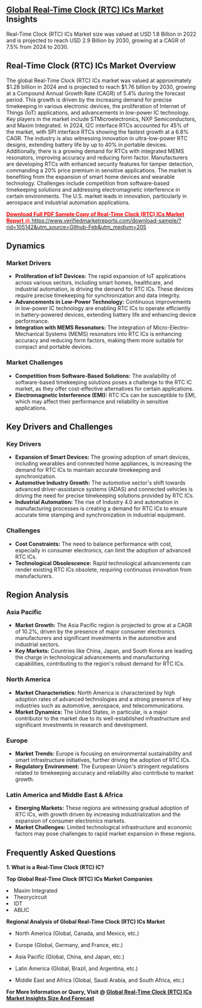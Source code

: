 <h2><a href="https://www.verifiedmarketreports.com/download-sample/?rid=105142&amp;utm_source=Github&amp;utm_medium=205" target="_blank">Global Real-Time Clock (RTC) ICs Market</a> Insights</h2><p>Real-Time Clock (RTC) ICs Market size was valued at USD 1.8 Billion in 2022 and is projected to reach USD 2.9 Billion by 2030, growing at a CAGR of 7.5% from 2024 to 2030.</p><p> <h2>Real-Time Clock (RTC) ICs Market Overview</h2> <p>The global Real-Time Clock (RTC) ICs market was valued at approximately $1.28 billion in 2024 and is projected to reach $1.76 billion by 2030, growing at a Compound Annual Growth Rate (CAGR) of 5.4% during the forecast period. This growth is driven by the increasing demand for precise timekeeping in various electronic devices, the proliferation of Internet of Things (IoT) applications, and advancements in low-power IC technology. Key players in the market include STMicroelectronics, NXP Semiconductors, and Maxim Integrated. In 2024, I2C interface RTCs accounted for 45% of the market, with SPI interface RTCs showing the fastest growth at a 6.8% CAGR. The industry is also witnessing innovation in ultra-low-power RTC designs, extending battery life by up to 40% in portable devices. Additionally, there is a growing demand for RTCs with integrated MEMS resonators, improving accuracy and reducing form factor. Manufacturers are developing RTCs with enhanced security features for tamper detection, commanding a 20% price premium in sensitive applications. The market is benefiting from the expansion of smart home devices and wearable technology. Challenges include competition from software-based timekeeping solutions and addressing electromagnetic interference in certain environments. The U.S. market leads in innovation, particularly in aerospace and industrial automation applications. </p> <p><a href="#"><p><span class=""><span style="color: #ff0000;"><strong>Download Full PDF Sample Copy of Real-Time Clock (RTC) ICs Market Report</strong> @ </span><a href="https://www.verifiedmarketreports.com/download-sample/?rid=105142&amp;utm_source=Github-Feb&amp;utm_medium=205" target="_blank">https://www.verifiedmarketreports.com/download-sample/?rid=105142&amp;utm_source=Github-Feb&amp;utm_medium=205</a></span></p></a></p> <h2>Dynamics</h2> <h3>Market Drivers</h3> <ul> <li><strong>Proliferation of IoT Devices:</strong> The rapid expansion of IoT applications across various sectors, including smart homes, healthcare, and industrial automation, is driving the demand for RTC ICs. These devices require precise timekeeping for synchronization and data integrity. </li> <li><strong>Advancements in Low-Power Technology:</strong> Continuous improvements in low-power IC technology are enabling RTC ICs to operate efficiently in battery-powered devices, extending battery life and enhancing device performance. </li> <li><strong>Integration with MEMS Resonators:</strong> The integration of Micro-Electro-Mechanical Systems (MEMS) resonators into RTC ICs is enhancing accuracy and reducing form factors, making them more suitable for compact and portable devices. </li> </ul> <h3>Market Challenges</h3> <ul> <li><strong>Competition from Software-Based Solutions:</strong> The availability of software-based timekeeping solutions poses a challenge to the RTC IC market, as they offer cost-effective alternatives for certain applications. </li> <li><strong>Electromagnetic Interference (EMI):</strong> RTC ICs can be susceptible to EMI, which may affect their performance and reliability in sensitive applications. </li> </ul> <h2>Key Drivers and Challenges</h2> <h3>Key Drivers</h3> <ul> <li><strong>Expansion of Smart Devices:</strong> The growing adoption of smart devices, including wearables and connected home appliances, is increasing the demand for RTC ICs to maintain accurate timekeeping and synchronization. </li> <li><strong>Automotive Industry Growth:</strong> The automotive sector's shift towards advanced driver-assistance systems (ADAS) and connected vehicles is driving the need for precise timekeeping solutions provided by RTC ICs. </li> <li><strong>Industrial Automation:</strong> The rise of Industry 4.0 and automation in manufacturing processes is creating a demand for RTC ICs to ensure accurate time stamping and synchronization in industrial equipment. </li> </ul> <h3>Challenges</h3> <ul> <li><strong>Cost Constraints:</strong> The need to balance performance with cost, especially in consumer electronics, can limit the adoption of advanced RTC ICs. </li> <li><strong>Technological Obsolescence:</strong> Rapid technological advancements can render existing RTC ICs obsolete, requiring continuous innovation from manufacturers. </li> </ul> <h2>Region Analysis</h2> <h3>Asia Pacific</h3> <ul> <li><strong>Market Growth:</strong> The Asia Pacific region is projected to grow at a CAGR of 10.2%, driven by the presence of major consumer electronics manufacturers and significant investments in the automotive and industrial sectors. </li> <li><strong>Key Markets:</strong> Countries like China, Japan, and South Korea are leading the charge in technological advancements and manufacturing capabilities, contributing to the region's robust demand for RTC ICs. </li> </ul> <h3>North America</h3> <ul> <li><strong>Market Characteristics:</strong> North America is characterized by high adoption rates of advanced technologies and a strong presence of key industries such as automotive, aerospace, and telecommunications. </li> <li><strong>Market Dynamics:</strong> The United States, in particular, is a major contributor to the market due to its well-established infrastructure and significant investments in research and development. </li> </ul> <h3>Europe</h3> <ul> <li><strong>Market Trends:</strong> Europe is focusing on environmental sustainability and smart infrastructure initiatives, further driving the adoption of RTC ICs. </li> <li><strong>Regulatory Environment:</strong> The European Union's stringent regulations related to timekeeping accuracy and reliability also contribute to market growth. </li> </ul> <h3>Latin America and Middle East & Africa</h3> <ul> <li><strong>Emerging Markets:</strong> These regions are witnessing gradual adoption of RTC ICs, with growth driven by increasing industrialization and the expansion of consumer electronics markets. </li> <li><strong>Market Challenges:</strong> Limited technological infrastructure and economic factors may pose challenges to rapid market expansion in these regions. </li> </ul> <h2>Frequently Asked Questions</h2> <p><strong>1. What is a Real-Time Clock (RTC) IC?</strong><br</p><p><strong>Top Global Real-Time Clock (RTC) ICs Market Companies</strong></p><div data-test-id=""><p><li>Maxim Integrated</li><li> Theorycircuit</li><li> IDT</li><li> ABLIC</li></p><div><strong>Regional Analysis of&nbsp;Global Real-Time Clock (RTC) ICs Market</strong></div><ul><li dir="ltr"><p dir="ltr">North America&nbsp;(Global, Canada, and Mexico, etc.)</p></li><li dir="ltr"><p dir="ltr">Europe (Global, Germany, and France, etc.)</p></li><li dir="ltr"><p dir="ltr">Asia Pacific&nbsp;(Global, China, and Japan, etc.)</p></li><li dir="ltr"><p dir="ltr">Latin America&nbsp;(Global, Brazil, and Argentina, etc.)</p></li><li dir="ltr">Middle East and Africa&nbsp;(Global, Saudi Arabia, and South Africa, etc.)</li></ul><p><strong>For More Information or Query, Visit @&nbsp;</strong><strong><a href="https://www.verifiedmarketreports.com/product/global-real-time-clock-rtc-ics-market-growth-2019-2024/?utm_source=Github&amp;utm_medium=205" target="_blank">Global Real-Time Clock (RTC) ICs Market Insights Size And Forecast</a></strong></p></div>
